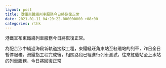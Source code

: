 ```yaml
---
layout: post
title: 港鐵東鐵綫列車服務今日將恢復正常
date: 2021-01-11 04:20:22.000000000 +08:00
categories: rthk
---
```


港鐵宣布東鐵綫列車服務今日將恢復正常。

為配合沙中綫過海段新軌道接駁工程，東鐵綫旺角東站至紅磡站的列車，昨日全日暫停服務。港鐵指工程完成後，相關路段已經進行列車測試，往來紅磡站至上水站的列車服務，今日將回復正常
